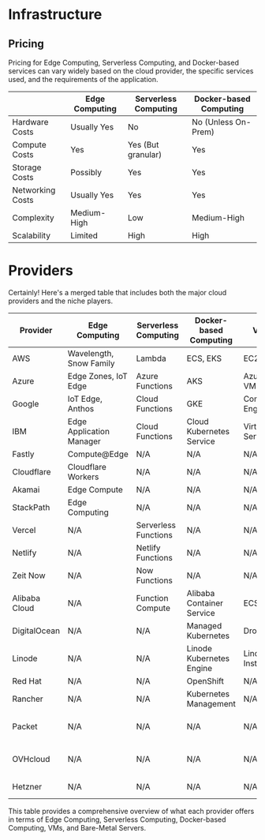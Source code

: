 
# Infrastructure

## Pricing

Pricing for Edge Computing, Serverless Computing, and Docker-based services can vary widely based on the cloud provider, the specific services used, and the requirements of the application.

|  | Edge Computing | Serverless Computing | Docker-based Computing |
|---|---|---|---|
| Hardware Costs | Usually Yes | No | No (Unless On-Prem) |
| Compute Costs | Yes | Yes (But granular) | Yes |
| Storage Costs | Possibly | Yes | Yes |
| Networking Costs | Usually Yes | Yes | Yes |
| Complexity | Medium-High | Low | Medium-High |
| Scalability | Limited | High | High |

# Providers

Certainly! Here's a merged table that includes both the major cloud providers and the niche players.

| Provider       | Edge Computing      | Serverless Computing | Docker-based Computing    | VMs             | Bare-Metal         |
|----------------|---------------------|----------------------|---------------------------|-----------------|--------------------|
| AWS            | Wavelength, Snow Family| Lambda             | ECS, EKS                  | EC2             | EC2 Bare Metal     |
| Azure          | Edge Zones, IoT Edge| Azure Functions     | AKS                        | Azure VMs       | Dedicated Host     |
| Google         | IoT Edge, Anthos    | Cloud Functions     | GKE                        | Compute Engine  | N/A                |
| IBM            | Edge Application Manager| Cloud Functions   | Cloud Kubernetes Service  | Virtual Servers | Bare Metal Servers |
| Fastly         | Compute@Edge        | N/A                  | N/A                        | N/A             | N/A                |
| Cloudflare     | Cloudflare Workers  | N/A                  | N/A                        | N/A             | N/A                |
| Akamai         | Edge Compute        | N/A                  | N/A                        | N/A             | N/A                |
| StackPath      | Edge Computing      | N/A                  | N/A                        | N/A             | N/A                |
| Vercel         | N/A                 | Serverless Functions | N/A                        | N/A             | N/A                |
| Netlify        | N/A                 | Netlify Functions    | N/A                        | N/A             | N/A                |
| Zeit Now       | N/A                 | Now Functions        | N/A                        | N/A             | N/A                |
| Alibaba Cloud  | N/A                 | Function Compute     | Alibaba Container Service  | ECS             | N/A                |
| DigitalOcean   | N/A                 | N/A                  | Managed Kubernetes         | Droplets        | N/A                |
| Linode         | N/A                 | N/A                  | Linode Kubernetes Engine   | Linode Instances| N/A                |
| Red Hat        | N/A                 | N/A                  | OpenShift                  | N/A             | N/A                |
| Rancher        | N/A                 | N/A                  | Kubernetes Management      | N/A             | N/A                |
| Packet         | N/A                 | N/A                  | N/A                        | N/A             | Bare Metal Cloud   |
| OVHcloud       | N/A                 | N/A                  | N/A                        | N/A             | Bare-Metal Servers |
| Hetzner        | N/A                 | N/A                  | N/A                        | N/A             | Dedicated Servers  |

This table provides a comprehensive overview of what each provider offers in terms of Edge Computing, Serverless Computing, Docker-based Computing, VMs, and Bare-Metal Servers.
